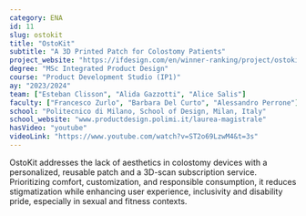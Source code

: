 ```yaml
---
category: ENA
id: 11
slug: ostokit
title: "OstoKit"
subtitle: "A 3D Printed Patch for Colostomy Patients"
project_website: "https://ifdesign.com/en/winner-ranking/project/ostokit/662799"
degree: "MSc Integrated Product Design"
course: "Product Development Studio (IP1)"
ay: "2023/2024"
team: ["Esteban Clisson", "Alida Gazzotti", "Alice Salis"]
faculty: ["Francesco Zurlo", "Barbara Del Curto", "Alessandro Perrone"]
school: "Politecnico di Milano, School of Design, Milan, Italy"
school_website: "www.productdesign.polimi.it/laurea-magistrale"
hasVideo: "youtube"
videoLink: "https://www.youtube.com/watch?v=ST2o69LzwM4&t=3s"
---
```


OstoKit addresses the lack of aesthetics in colostomy devices with a personalized, reusable patch and a 3D-scan subscription service. Prioritizing comfort, customization, and responsible consumption, it reduces stigmatization while enhancing user experience, inclusivity and disability pride, especially in sexual and fitness contexts.
